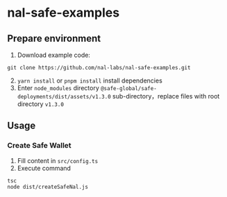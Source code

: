# nal-safe-examples

## Prepare environment
1. Download example code:
```
git clone https://github.com/nal-labs/nal-safe-examples.git
```
2. `yarn install` or `pnpm install` install dependencies
3. Enter `node_modules` directory `@safe-global/safe-deployments/dist/assets/v1.3.0` sub-directory，replace files with root directory `v1.3.0`

## Usage
### Create Safe Wallet
1. Fill content in `src/config.ts`
2. Execute command
```
tsc
node dist/createSafeNal.js
```
